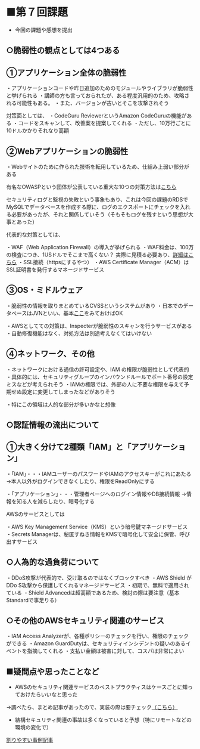 # ■第７回課題

 - 今回の課題や感想を提出

## ○脆弱性の観点としては4つある

## ①アプリケーション全体の脆弱性

・アプリケーションコードや昨日追加のためのモジュールやライブラリが脆弱性と挙げられる
・講師の方も言っておられたが、ある程度汎用的のため、攻略される可能性もある。
・また、バージョンが古いとそこを攻撃されそう


対策面としては、
・CodeGuru ReviewerというAmazon CodeGuruの機能がある
・コードをスキャンして、改善案を提案してくれる
・ただし、10万行ごとに10ドルかかりそれなり高額


## ②Webアプリケーションの脆弱性

・Webサイトのために作られた技術を転用しているため、仕組み上弱い部分がある

有名なOWASPという団体が公表している重大な10つの対策方法は[こちら](https://owasp.org/www-project-top-ten/)

セキュリティログと監視の失敗という事象もあり、これは今回の課題のRDSでMySQLでデータベースを作成する際に、ログのエクスポートにチェックを入れる必要があったが、それと関係していそう（そもそもログを残すという思想が大事とあった）

代表的な対策としては、

・WAF（Web Application Firewall）の導入が挙げられる
・WAF料金は、100万の検査につき、1USドルでそこまで高くない？
実際に見積る必要あり、[詳細はこちら](https://aws.amazon.com/jp/waf/pricing/)
・SSL接続（httpsにするやつ）
・AWS Certificate Manager（ACM）はSSL証明書を発行するマネージドサービス


## ③OS・ミドルウェア
・脆弱性の情報を取りまとめているCVSSというシステムがあり
・日本でのデータベースはJVNといい、基本[ここ](https://jvndb.jvn.jp/)をみておけばOK



・AWSとしてての対策は、Inspecterが脆弱性のスキャンを行うサービスがある
・自動修復機能はなく、対処方法は別途考えなくてはいけない



## ④ネットワーク、その他
・ネットワークにおける通信の許可設定や、IAM の権限が脆弱性として代表的
・具体的には、セキュリティグループのインバウンドルールでポート番号の設定ミスなどが考えられそう
・IAMの権限では、外部の人に不要な権限を与えて予期せぬ設定に変更してしまったなどがありそう

・特にこの領域は人的な部分が多いかなと想像


## ○認証情報の流出について

## ①大きく分けて2種類「IAM」と「アプリケーション」

・「IAM」・・・IAMユーザーのパスワードやIAMのアクセスキーがこれにあたる
→本人以外がログインできなくしたり、権限をReadOnlyにする

・「アプリケーション」・・・管理者ページへのログイン情報やDB接続情報
→情報を知る人を減らしたり、暗号化する


AWSのサービスとしては

・AWS Key Management Service（KMS）という暗号鍵マネージドサービス
・Secrets Managerは、秘匿すねき情報をKMSで暗号化して安全に保管、呼び出すサービス


## ○人為的な過負荷について

・DDoS攻撃が代表的で、受け取るのではなくブロックすべき
・AWS Shield がDDo S攻撃から保護してくれるマネージドサービス
・初期で、無料で適用されている
・Shield Advancedは超高額であるため、検討の際は要注意（基本Standardで事足りる）


## ○その他のAWSセキュリティ関連のサービス
・IAM Access Analyzerが、各種ポリシーのチェックを行い、権限のチェックができる
・Amazon GuardDutyは、セキュリティインシデントの疑いのあるイベントを指摘してくれる
・支払い金額は被害に対して、コスパは非常によい


## ■疑問点や思ったことなど

 - AWSのセキュリティ関連サービスのベストプラクティスはケースごとに知っておけたらいいなと思った

→調べたら、まとめ記事があったので、実装の際は要チェック[（こちら）](https://sysdig.jp/blog/26-aws-security-best-practices/)

 - 結構セキュリティ関連の事故は多くなっていると予想（特にリモートなどの環境の変化で）

[割りやすい事例記事](https://www.rworks.jp/system/system-column/sys-entry/21978/)
